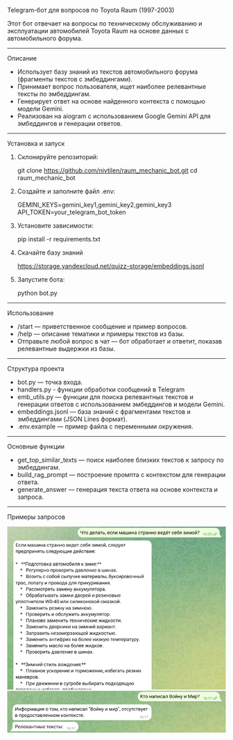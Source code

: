 Telegram-бот для вопросов по Toyota Raum (1997-2003)

Этот бот отвечает на вопросы по техническому обслуживанию и эксплуатации автомобилей Toyota Raum на основе данных с автомобильного форума.

---

Описание

- Использует базу знаний из текстов автомобильного форума (фрагменты текстов с эмбеддингами).
- Принимает вопрос пользователя, ищет наиболее релевантные тексты по эмбеддингам.
- Генерирует ответ на основе найденного контекста с помощью модели Gemini.
- Реализован на aiogram с использованием Google Gemini API для эмбеддингов и генерации ответов.

---

Установка и запуск

1. Склонируйте репозиторий:

   git clone https://github.com/nivtilen/raum_mechanic_bot.git
   cd raum_mechanic_bot

2. Создайте и заполните файл .env:

   GEMINI_KEYS=gemini_key1,gemini_key2,gemini_key3
   API_TOKEN=your_telegram_bot_token

3. Установите зависимости:

   pip install -r requirements.txt

4. Скачайте базу знаний

   https://storage.yandexcloud.net/quizz-storage/embeddings.jsonl

4. Запустите бота:

   python bot.py

---

Использование

- /start — приветственное сообщение и пример вопросов.
- /help — описание тематики и примеры текстов из базы.
- Отправьте любой вопрос в чат — бот обработает и ответит, показав релевантные выдержки из базы.

---

Структура проекта

- bot.py — точка входа.
- handlers.py - функции обработки сообщений в Telegram
- emb_utils.py — функции для поиска релевантных текстов и генерации ответов с использованием эмбеддингов и модели Gemini.
- embeddings.jsonl — база знаний с фрагментами текстов и эмбеддингами (JSON Lines формат).
- .env.example — пример файла с переменными окружения.

---

Основные функции

- get_top_similar_texts — поиск наиболее близких текстов к запросу по эмбеддингам.
- build_rag_prompt — построение промпта с контекстом для генерации ответа.
- generate_answer — генерация текста ответа на основе контекста и запроса.

---

Примеры запросов

![Пример ответа](example_images/example1.png)
![Пример ответа](example_images/example2.png)